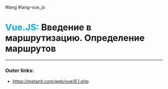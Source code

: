 #lang #lang-vue_js
# <font color="#00b0f0">Vue.JS:</font> Введение в маршрутизацию. Определение маршрутов
---
### Outer links:
- https://metanit.com/web/vue/6.1.php